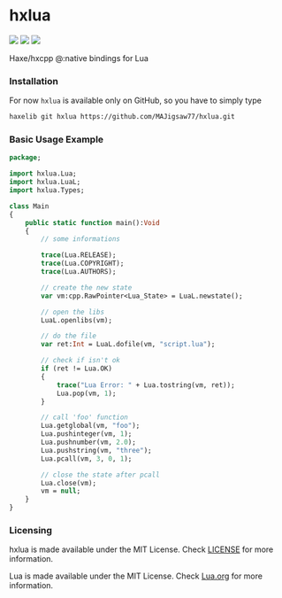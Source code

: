 # hxlua

![](https://img.shields.io/github/repo-size/MAJigsaw77/hxlua) ![](https://badgen.net/github/open-issues/MAJigsaw77/hxlua) ![](https://badgen.net/badge/license/MIT/green)

Haxe/hxcpp @:native bindings for Lua

### Installation

For now `hxlua` is available only on GitHub, so you have to simply type

```bash
haxelib git hxlua https://github.com/MAJigsaw77/hxlua.git
```

### Basic Usage Example

```hx
package;

import hxlua.Lua;
import hxlua.LuaL;
import hxlua.Types;

class Main
{
	public static function main():Void
	{
		// some informations

		trace(Lua.RELEASE);
		trace(Lua.COPYRIGHT);
		trace(Lua.AUTHORS);

		// create the new state
		var vm:cpp.RawPointer<Lua_State> = LuaL.newstate();

		// open the libs
		LuaL.openlibs(vm);

		// do the file
		var ret:Int = LuaL.dofile(vm, "script.lua");

		// check if isn't ok
		if (ret != Lua.OK)
		{
			trace("Lua Error: " + Lua.tostring(vm, ret));
			Lua.pop(vm, 1);
		}

		// call 'foo' function
		Lua.getglobal(vm, "foo");
		Lua.pushinteger(vm, 1);
		Lua.pushnumber(vm, 2.0);
		Lua.pushstring(vm, "three");
		Lua.pcall(vm, 3, 0, 1);

		// close the state after pcall
		Lua.close(vm);
		vm = null;
	}
}
```

### Licensing

hxlua is made available under the MIT License. Check [LICENSE](./LICENSE) for more information.

Lua is made available under the MIT License. Check [Lua.org](https://www.lua.org/license.html) for more information.
